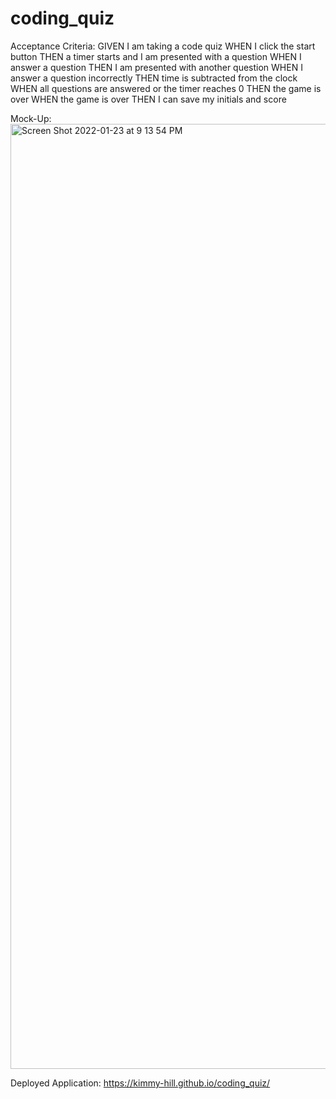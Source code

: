 # coding_quiz
Acceptance Criteria:
GIVEN I am taking a code quiz
WHEN I click the start button
THEN a timer starts and I am presented with a question
WHEN I answer a question
THEN I am presented with another question
WHEN I answer a question incorrectly
THEN time is subtracted from the clock
WHEN all questions are answered or the timer reaches 0
THEN the game is over
WHEN the game is over
THEN I can save my initials and score

Mock-Up:
<img width="1512" alt="Screen Shot 2022-01-23 at 9 13 54 PM" src="https://user-images.githubusercontent.com/95260935/150711356-44d399ae-eff6-44a9-b6ef-54b231533cc4.png">


Deployed Application:
https://kimmy-hill.github.io/coding_quiz/
